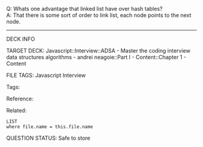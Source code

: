 Q: Whats one advantage that linked list have over hash tables?  
A: That there is some sort of order to link list, each node points to the next node.
<!--ID: 1690376047861-->

---

DECK INFO

TARGET DECK: Javascript::Interview::ADSA - Master the coding interview data structures algorithms - andrei neagoie::Part I - Content::Chapter 1 - Content

FILE TAGS: Javascript Interview

Tags:

Reference:

Related:

```dataview
LIST
where file.name = this.file.name
```

QUESTION STATUS: Safe to store